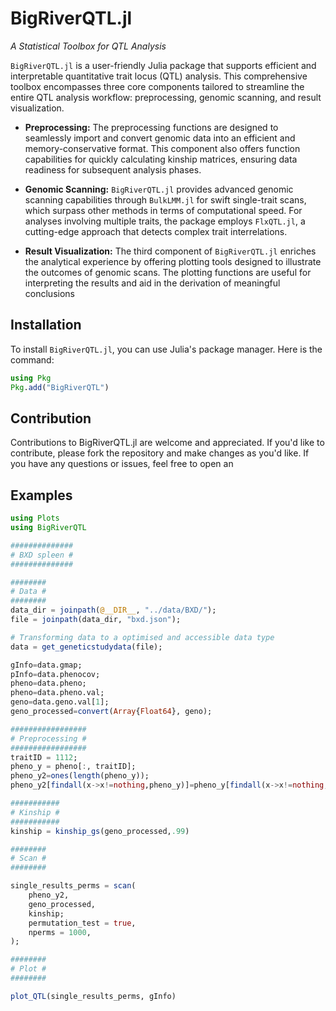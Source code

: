 # BigRiverQTL.jl



*A Statistical Toolbox for QTL Analysis*

`BigRiverQTL.jl` is a user-friendly Julia package that supports efficient and interpretable quantitative trait locus (QTL) analysis. This comprehensive toolbox encompasses three core components tailored to streamline the entire QTL analysis workflow: preprocessing, genomic scanning, and result visualization.

- **Preprocessing:** The preprocessing functions are designed to seamlessly import and convert genomic data into an efficient and memory-conservative format. This component also offers function capabilities for quickly calculating kinship matrices, ensuring data readiness for subsequent analysis phases.

- **Genomic Scanning:** `BigRiverQTL.jl` provides advanced genomic scanning capabilities through `BulkLMM.jl` for swift single-trait scans, which surpass other methods in terms of computational speed. For analyses involving multiple traits, the package employs `FlxQTL.jl`, a cutting-edge approach that detects complex trait interrelations.

- **Result Visualization:** The third component of `BigRiverQTL.jl` enriches the analytical experience by offering plotting tools designed to illustrate the outcomes of genomic scans. The plotting functions are useful for interpreting the results and aid in the derivation of meaningful conclusions


## Installation
To install `BigRiverQTL.jl`, you can use Julia's package manager. Here is the command:

```julia
using Pkg
Pkg.add("BigRiverQTL")
```



## Contribution
Contributions to BigRiverQTL.jl are welcome and appreciated. If you'd like to contribute, please fork the repository and make changes as you'd like. If you have any questions or issues, feel free to open an 


## Examples
```julia
using Plots
using BigRiverQTL
```


```julia
##############
# BXD spleen #
##############

########
# Data #
########
data_dir = joinpath(@__DIR__, "../data/BXD/");
file = joinpath(data_dir, "bxd.json");
```


```julia
# Transforming data to a optimised and accessible data type
data = get_geneticstudydata(file);
```


```julia
gInfo=data.gmap;
pInfo=data.phenocov;
pheno=data.pheno;
pheno=data.pheno.val;
geno=data.geno.val[1];
geno_processed=convert(Array{Float64}, geno);
```


```julia
#################
# Preprocessing #
#################
traitID = 1112;
pheno_y = pheno[:, traitID];
pheno_y2=ones(length(pheno_y));
pheno_y2[findall(x->x!=nothing,pheno_y)]=pheno_y[findall(x->x!=nothing,pheno_y)];
```


```julia
###########
# Kinship #
###########
kinship = kinship_gs(geno_processed,.99)
```


```julia
########
# Scan #
########

single_results_perms = scan(
	pheno_y2,
	geno_processed,
	kinship;
	permutation_test = true,
	nperms = 1000,
);
```


```julia
########
# Plot #
########

plot_QTL(single_results_perms, gInfo)


```
[]()

